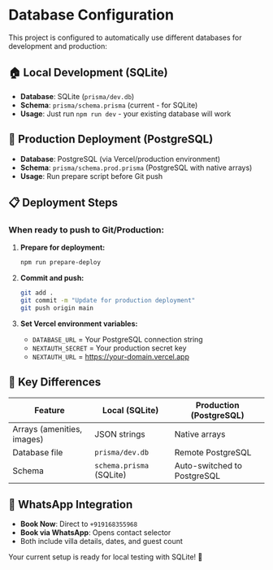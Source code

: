 # Database Configuration

This project is configured to automatically use different databases for development and production:

## 🏠 Local Development (SQLite)
- **Database**: SQLite (`prisma/dev.db`)
- **Schema**: `prisma/schema.prisma` (current - for SQLite)
- **Usage**: Just run `npm run dev` - your existing database will work

## 🚀 Production Deployment (PostgreSQL)
- **Database**: PostgreSQL (via Vercel/production environment)
- **Schema**: `prisma/schema.prod.prisma` (PostgreSQL with native arrays)
- **Usage**: Run prepare script before Git push

## 📋 Deployment Steps

### When ready to push to Git/Production:

1. **Prepare for deployment:**
   ```bash
   npm run prepare-deploy
   ```

2. **Commit and push:**
   ```bash
   git add .
   git commit -m "Update for production deployment"
   git push origin main
   ```

3. **Set Vercel environment variables:**
   - `DATABASE_URL` = Your PostgreSQL connection string
   - `NEXTAUTH_SECRET` = Your production secret key
   - `NEXTAUTH_URL` = https://your-domain.vercel.app

## 🔄 Key Differences

| Feature | Local (SQLite) | Production (PostgreSQL) |
|---------|---------------|-------------------------|
| Arrays (amenities, images) | JSON strings | Native arrays |
| Database file | `prisma/dev.db` | Remote PostgreSQL |
| Schema | `schema.prisma` (SQLite) | Auto-switched to PostgreSQL |

## 📱 WhatsApp Integration
- **Book Now**: Direct to `+919168355968`  
- **Book via WhatsApp**: Opens contact selector
- Both include villa details, dates, and guest count

Your current setup is ready for local testing with SQLite! 🎉
